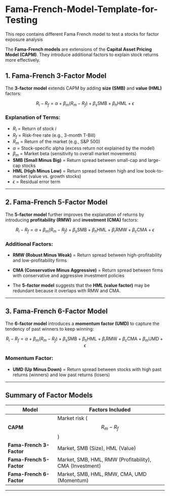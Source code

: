 # Fama-French-Model-Template-for-Testing
This repo contains different Fama French model to test a stocks for factor exposure analysis


The **Fama-French models** are extensions of the **Capital Asset Pricing Model (CAPM)**. They introduce additional factors to explain stock returns more effectively.

##   1️. Fama-French 3-Factor Model  

The **3-factor model** extends CAPM by adding **size (SMB)** and **value (HML)** factors:

$$
R_i - R_f = \alpha + \beta_m (R_m - R_f) + \beta_s \text{SMB} + \beta_h \text{HML} + \epsilon
$$

### **Explanation of Terms:**
- $R_i$ = Return of stock $i$
- $R_f$ = Risk-free rate (e.g., 3-month T-Bill)
- $R_m$ = Return of the market (e.g., S&P 500)
- $\alpha$ = Stock-specific alpha (excess return not explained by the model)
- $\beta_m$ = Market beta (sensitivity to overall market movements)
- **SMB (Small Minus Big)** = Return spread between small-cap and large-cap stocks  
- **HML (High Minus Low)** = Return spread between high and low book-to-market (value vs. growth stocks)  
- $\epsilon$ = Residual error term  


---

##  2️. Fama-French 5-Factor Model 

The **5-factor model** further improves the explanation of returns by introducing **profitability (RMW)** and **investment (CMA)** factors:

$$
R_i - R_f = \alpha + \beta_m (R_m - R_f) + \beta_s \text{SMB} + \beta_h \text{HML} + \beta_r \text{RMW} + \beta_c \text{CMA} + \epsilon
$$

### **Additional Factors:**
- **RMW (Robust Minus Weak)** = Return spread between high-profitability and low-profitability firms  
- **CMA (Conservative Minus Aggressive)** = Return spread between firms with conservative and aggressive investment policies  

 
- The **5-factor model** suggests that the **HML (value factor)** may be redundant because it overlaps with RMW and CMA.

---

## 3. Fama-French 6-Factor Model 

The **6-factor model** introduces a **momentum factor (UMD)** to capture the tendency of past winners to keep winning:

$$
R_i - R_f = \alpha + \beta_m (R_m - R_f) + \beta_s \text{SMB} + \beta_h \text{HML} + \beta_r \text{RMW} + \beta_c \text{CMA} + \beta_m \text{UMD} + \epsilon
$$

### **Momentum Factor:**
- **UMD (Up Minus Down)** = Return spread between stocks with high past returns (winners) and low past returns (losers)  

 
---

## **Summary of Factor Models**
| Model | Factors Included |
|--------|----------------|
| **CAPM** | Market risk ($$ R_m - R_f $$) |
| **Fama-French 3-Factor** | Market, SMB (Size), HML (Value) |
| **Fama-French 5-Factor** | Market, SMB, HML, RMW (Profitability), CMA (Investment) |
| **Fama-French 6-Factor** | Market, SMB, HML, RMW, CMA, UMD (Momentum) |

---


